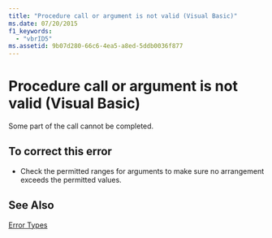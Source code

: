 ```yaml
---
title: "Procedure call or argument is not valid (Visual Basic)"
ms.date: 07/20/2015
f1_keywords: 
  - "vbrID5"
ms.assetid: 9b07d280-66c6-4ea5-a8ed-5ddb0036f877
---
```

# Procedure call or argument is not valid (Visual Basic)
Some part of the call cannot be completed.  
  
## To correct this error  
  
-   Check the permitted ranges for arguments to make sure no arrangement exceeds the permitted values.  
  
## See Also  
 [Error Types](../../../visual-basic/programming-guide/language-features/error-types.md)

